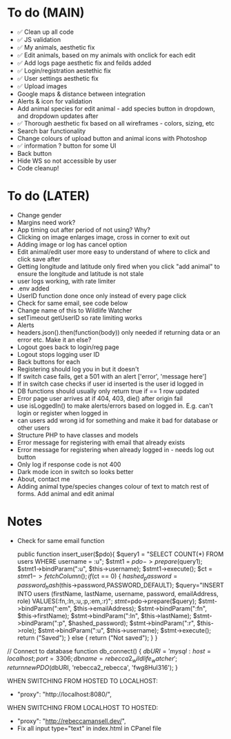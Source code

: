 # To do (MAIN)

- ✅ Clean up all code
- ✅ JS validation
- ✅ My animals, aesthetic fix
- ✅ Edit animals, based on my animals with onclick for each edit
- ✅ Add logs page aesthetic fix and feilds added
- ✅ Login/registration aestethic fix
- ✅ User settings aesthetic fix
- ✅ Upload images
- Google maps & distance between integration
- Alerts & icon for validation
- Add animal species for edit animal - add species button in dropdown, and dropdown updates after
- ✅ Thorough aesthetic fix based on all wireframes - colors, sizing, etc
- Search bar functionality
- Change colours of upload button and animal icons with Photoshop
- ✅ information ? button for some UI
- Back button
- Hide WS so not accessible by user
- Code cleanup!

# To do (LATER)

- Change gender
- Margins need work?
- App timing out after period of not using? Why?
- Clicking on image enlarges image, cross in corner to exit out
- Adding image or log has cancel option
- Edit animal/edit user more easy to understand of where to click and click save after
- Getting longitude and latitude only fired when you click "add animal" to ensure the longitude and latitude is not stale
- user logs working, with rate limiter
- .env added
- UserID function done once only instead of every page click
- Check for same email, see code below
- Change name of this to Wildlife Watcher
- setTimeout getUserID so rate limiting works
- Alerts
- headers.json().then(function(body)) only needed if returning data or an error etc. Make it an else?
- Logout goes back to login/reg page
- Logout stops logging user ID
- Back buttons for each
- Registering should log you in but it doesn't
- If switch case fails, get a 501 with an alert ['error', 'message here']
- If in switch case checks if user id inserted is the user id logged in
- DB functions should usually only return true if == 1 row updated
- Error page user arrives at if 404, 403, die() after origin fail
- use isLoggedIn() to make alerts/errors based on logged in. E.g. can't login or register when logged in
- can users add wrong id for something and make it bad for database or other users
- Structure PHP to have classes and models
- Error message for registering with email that already exists
- Error message for registering when already logged in - needs log out button
- Only log if response code is not 400
- Dark mode icon in switch so looks better
- About, contact me
- Adding animal type/species changes colour of text to match rest of forms. Add animal and edit animal

# Notes

- Check for same email function

  public function insert_user($pdo){
        $query1 = "SELECT COUNT(*) FROM users WHERE username = :u";
        $stmt1 = $pdo->prepare($query1);
  $stmt1->bindParam(":u", $this->username);
        $stmt1->execute();
        $ct = $stmt1->fetchColumn();
        if ($ct == 0) {
  $hashed_password=password_hash($this->password,PASSWORD_DEFAULT);
  $query="INSERT INTO users (firstName, lastName, username, password, emailAddress, role) VALUES(:fn,:ln,:u,:p,:em,:r)";
            $stmt=$pdo->prepare($query);
  $stmt->bindParam(":em", $this->emailAddress);
  $stmt->bindParam(":fn", $this->firstName);
  $stmt->bindParam(":ln", $this->lastName);
  $stmt->bindParam(":p", $hashed_password);
  $stmt->bindParam(":r", $this->role);
  $stmt->bindParam(":u", $this->username);
  $stmt->execute();
  return ("Saved");
  } else {
  return ("Not saved");
  }
  }




// Connect to database
function db_connect() {
    $dbURI = 'mysql:host=localhost;port=3306;dbname=rebecca2_wildlife_watcher';
    return new PDO($dbURI, 'rebecca2_rebecca', 'fwg8HuI316');
}

WHEN SWITCHING FROM HOSTED TO LOCALHOST:

- "proxy": "http://localhost:8080/",

WHEN SWITCHING FROM LOCALHOST TO HOSTED:

- "proxy": "http://rebeccamansell.dev/",
- Fix all input type="text" in index.html in CPanel file
